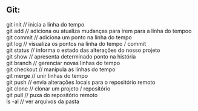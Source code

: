 ## Git:

 git init // inicia a linha do tempo  
 git add // adiciona ou atualiza mudanças para irem para a linha do tempoo  
 git commit // adiciona um ponto na linha do tempo  
 git log // visualiza os pontos na linha do tempo / commit  
 git status // informa o estado das alterações do nosso projeto  
 git show // apresenta determinado ponto na história  
 git branch // gerenciar novas linhas do tempo  
 git checkout // manipula as linhas do tempo  
 git merge // unir linhas do tempo  
 git push // envia alterações locais para o repositório remoto  
 git clone // clonar um projeto / repositório  
 git pull // puxa do repositório remoto  
 ls -al // ver arquivos da pasta  
